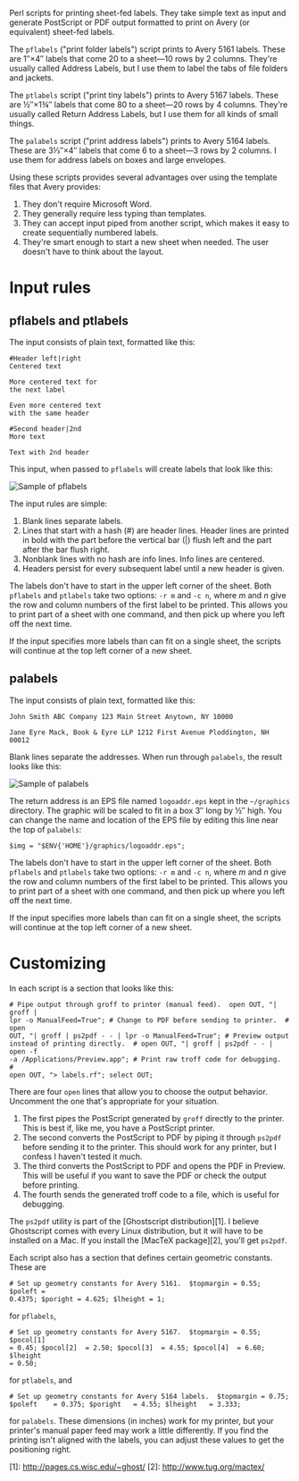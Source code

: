 Perl scripts for printing sheet-fed labels. They take simple text as input and
generate PostScript or PDF output formatted to print on Avery (or equivalent)
sheet-fed labels.

The `pflabels` ("print folder labels") script prints to Avery 5161 labels.
These are 1″×4″ labels that come 20 to a sheet—10 rows by 2 columns. They're
usually called Address Labels, but I use them to label the tabs of file folders
and jackets.

The `ptlabels` script ("print tiny labels") prints to Avery 5167 labels. These
are ½″×1¾″ labels that come 80 to a sheet—20 rows by 4 columns. They're usually
called Return Address Labels, but I use them for all kinds of small things.

The `palabels` script ("print address labels") prints to Avery 5164 labels.
These are 3⅓″×4″ labels that come 6 to a sheet—3 rows by 2 columns. I use them
for address labels on boxes and large envelopes. 

Using these scripts provides several advantages over using the template files
that Avery provides:

1. They don't require Microsoft Word.
2. They generally require less typing than templates.
3. They can accept input piped from another script, which makes it easy to
   create sequentially numbered labels.
4. They're smart enough to start a new sheet when needed. The user doesn't have
   to think about the layout.

# Input rules #

## pflabels and ptlabels ##

The input consists of plain text, formatted like this:

    #Header left|right
    Centered text
    
    More centered text for
    the next label
    
    Even more centered text
    with the same header
    
    #Second header|2nd
    More text
    
    Text with 2nd header
    
This input, when passed to `pflabels` will create labels that look like this:

<img class="ss" src="http://www.leancrew.com/all-this/images2011/pflabels-sample.png" alt="Sample of pflabels" title="Sample of pflabels" />

The input rules are simple:

1. Blank lines separate labels.
2. Lines that start with a hash (#) are header lines. Header lines are printed
   in bold with the part before the vertical bar (|) flush left and the part
   after the bar flush right.
3. Nonblank lines with no hash are info lines. Info lines are centered.
4. Headers persist for every subsequent label until a new header is given.

The labels don't have to start in the upper left corner of the sheet. Both
`pflabels` and `ptlabels` take two options: `-r m` and `-c n`, where *m* and
*n* give the row and column numbers of the first label to be printed. This
allows you to print part of a sheet with one command, and then pick up where
you left off the next time.

If the input specifies more labels than can fit on a single sheet, the scripts
will continue at the top left corner of a new sheet.

## palabels ##

The input consists of plain text, formatted like this:

    John Smith ABC Company 123 Main Street Anytown, NY 10000

    Jane Eyre Mack, Book & Eyre LLP 1212 First Avenue Ploddington, NH 00012

Blank lines separate the addresses. When run through `palabels`, the result
looks like this:

<img class="ss"
src="http://farm7.static.flickr.com/6206/6081130360_43603a3098.jpg"
title="Sample of palabels" alt="Sample of palabels" />

The return address is an EPS file named `logoaddr.eps` kept in the `~/graphics`
directory. The graphic will be scaled to fit in a box 3″ long by ½″ high. You
can change the name and location of the EPS file by editing this line near the
top of `palabels`:

    $img = "$ENV{'HOME'}/graphics/logoaddr.eps";

The labels don't have to start in the upper left corner of the sheet. Both
`pflabels` and `ptlabels` take two options: `-r m` and `-c n`, where *m* and
*n* give the row and column numbers of the first label to be printed. This
allows you to print part of a sheet with one command, and then pick up where
you left off the next time.

If the input specifies more labels than can fit on a single sheet, the scripts
will continue at the top left corner of a new sheet.


# Customizing #

In each script is a section that looks like this:

    # Pipe output through groff to printer (manual feed).  open OUT, "| groff |
    lpr -o ManualFeed=True"; # Change to PDF before sending to printer.  # open
    OUT, "| groff | ps2pdf - - | lpr -o ManualFeed=True"; # Preview output
    instead of printing directly.  # open OUT, "| groff | ps2pdf - - | open -f
    -a /Applications/Preview.app"; # Print raw troff code for debugging.  #
    open OUT, "> labels.rf"; select OUT;

There are four `open` lines that allow you to choose the output behavior.
Uncomment the one that's appropriate for your situation.

1. The first pipes the PostScript generated by `groff` directly to the printer.
   This is best if, like me, you have a PostScript printer.
2. The second converts the PostScript to PDF by piping it through `ps2pdf`
   before sending it to the printer. This should work for any printer, but I
   confess I haven't tested it much.
3. The third converts the PostScript to PDF and opens the PDF in Preview. This
   will be useful if you want to save the PDF or check the output before
   printing.
4. The fourth sends the generated troff code to a file, which is useful for
   debugging.

The `ps2pdf` utility is part of the [Ghostscript distribution][1]. I believe
Ghostscript comes with every Linux distribution, but it will have to be
installed on a Mac. If you install the [MacTeX package][2], you'll get
`ps2pdf`. 

Each script also has a section that defines certain geometric constants. These
are

    # Set up geometry constants for Avery 5161.  $topmargin = 0.55; $poleft =
    0.4375; $poright = 4.625; $lheight = 1;

for `pflabels`,

    # Set up geometry constants for Avery 5167.  $topmargin = 0.55; $pocol[1]
    = 0.45; $pocol[2]  = 2.50; $pocol[3]  = 4.55; $pocol[4]  = 6.60; $lheight
    = 0.50;

for `ptlabels`, and

    # Set up geometry constants for Avery 5164 labels.  $topmargin = 0.75;
    $poleft    = 0.375; $poright   = 4.55; $lheight   = 3.333;

for `palabels`. These dimensions (in inches) work for my printer, but your
    printer's manual paper feed may work a little differently. If you find the
    printing isn't aligned with the labels, you can adjust these values to get
    the positioning right.

[1]: http://pages.cs.wisc.edu/~ghost/ [2]: http://www.tug.org/mactex/
